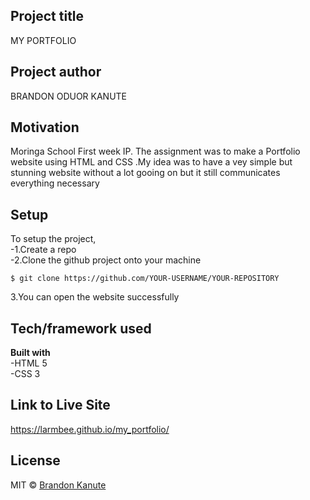 ## Project title
MY PORTFOLIO
## Project author
BRANDON ODUOR KANUTE
## Motivation
Moringa School First week IP. The assignment was to make a Portfolio website using HTML and CSS .My idea was to have a vey simple but stunning website without a lot gooing on but it still communicates everything necessary

## Setup
To setup the project,<br>
-1.Create a repo<br>
-2.Clone the github project onto your machine
```
$ git clone https://github.com/YOUR-USERNAME/YOUR-REPOSITORY

```
3.You can open the website successfully

## Tech/framework used

<b>Built with</b><br>
-HTML 5<br>
-CSS 3

## Link to Live Site
https://larmbee.github.io/my_portfolio/

## License
MIT © [Brandon Kanute]()

